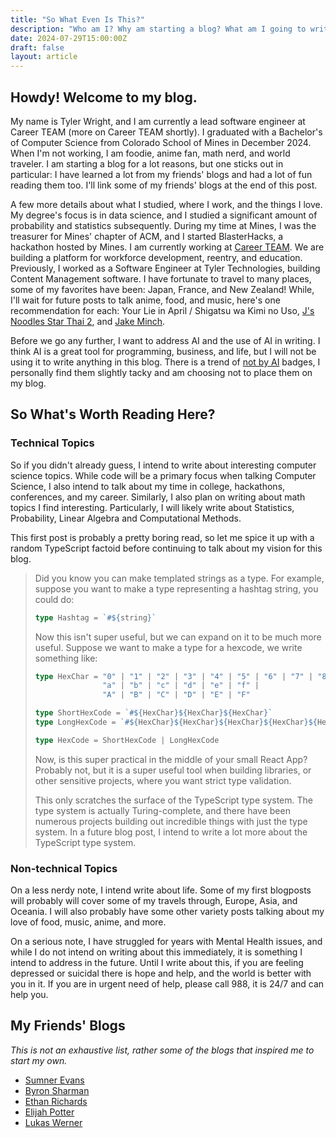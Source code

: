 ```yaml
---
title: "So What Even Is This?"
description: "Who am I? Why am starting a blog? What am I going to write about?"
date: 2024-07-29T15:00:00Z
draft: false
layout: article
---
```


## Howdy! Welcome to my blog.

My name is Tyler Wright, and I am currently a lead software engineer at Career TEAM (more on Career TEAM shortly). I graduated with a Bachelor's of Computer Science from Colorado School of Mines in December 2024. When I'm not working, I am foodie, anime fan, math nerd, and world traveler. I am starting a blog for a lot reasons, but one sticks out in particular: I have learned a lot from my friends' blogs and had a lot of fun reading them too. I'll link some of my friends' blogs at the end of this post. 

A few more details about what I studied, where I work, and the things I love. My degree's focus is in data science, and I studied a significant amount of probability and statistics subsequently. During my time at Mines, I was the treasurer for Mines' chapter of ACM, and I started BlasterHacks, a hackathon hosted by Mines. I am currently working at [Career TEAM](https://careerteam.com/). We are building a platform for workforce development, reentry, and education. Previously, I worked as a Software Engineer at Tyler Technologies, building Content Management software. I have fortunate to travel to many places, some of my favorites have been: Japan, France, and New Zealand! While, I'll wait for future posts to talk anime, food, and music, here's one recommendation for each: Your Lie in April / Shigatsu wa Kimi no Uso, [J's Noodles Star Thai 2](https://jnst2.blogspot.com/), and [Jake Minch](https://www.jakeminch.com/).

Before we go any further, I want to address AI and the use of AI in writing. I think AI is a great tool for programming, business, and life, but I will not be using it to write anything in this blog. There is a trend of [not by AI](https://notbyai.fyi/) badges, I personally find them slightly tacky and am choosing not to place them on my blog.

## So What's Worth Reading Here?

### Technical Topics

So if you didn't already guess, I intend to write about interesting computer science topics. While code will be a primary focus when talking Computer Science, I also intend to talk about my time in college, hackathons, conferences, and my career. Similarly, I also plan on writing about math topics I find interesting. Particularly, I will likely write about Statistics, Probability, Linear Algebra and Computational Methods. 

This first post is probably a pretty boring read, so let me spice it up with a random TypeScript factoid before continuing to talk about my vision for this blog.

> Did you know you can make templated strings as a type. For example, suppose you want to make a type representing a hashtag string, you could do:
> ```ts
> type Hashtag = `#${string}`
> ```
> Now this isn't super useful, but we can expand on it to be much more useful. Suppose we want to make a type for a hexcode, we write something like:
> ```ts
> type HexChar = "0" | "1" | "2" | "3" | "4" | "5" | "6" | "7" | "8" | "9" |
>                "a" | "b" | "c" | "d" | "e" | "f" |
>                "A" | "B" | "C" | "D" | "E" | "F"
>
> type ShortHexCode = `#${HexChar}${HexChar}${HexChar}`
> type LongHexCode = `#${HexChar}${HexChar}${HexChar}${HexChar}${HexChar}${HexChar}`
>
> type HexCode = ShortHexCode | LongHexCode
> ```
> Now, is this super practical in the middle of your small React App? Probably not, but it is a super useful tool when building libraries, or other sensitive projects, where you want strict type validation. 
>
> This only scratches the surface of the TypeScript type system. The type system is actually Turing-complete, and there have been numerous projects building out incredible things with just the type system. In a future blog post, I intend to write a lot more about the TypeScript type system.

### Non-technical Topics

On a less nerdy note, I intend write about life. Some of my first blogposts will probably will cover some of my travels through, Europe, Asia, and Oceania. I will also probably have some other variety posts talking about my love of food, music, anime, and more. 

On a serious note, I have struggled for years with Mental Health issues, and while I do not intend on writing about this immediately, it is something I intend to address in the future. Until I write about this, if you are feeling depressed or suicidal there is hope and help, and the world is better with you in it. If you are in urgent need of help, please call 988, it is 24/7 and can help you. 

## My Friends' Blogs

*This is not an exhaustive list, rather some of the blogs that inspired me to start my own.*

- [Sumner Evans](https://sumnerevans.com/)
- [Byron Sharman](https://byronsharman.com/)
- [Ethan Richards](https://ezrichards.github.io/)
- [Elijah Potter](https://elijahpotter.dev/)
- [Lukas Werner](https://lukaswerner.com/)
